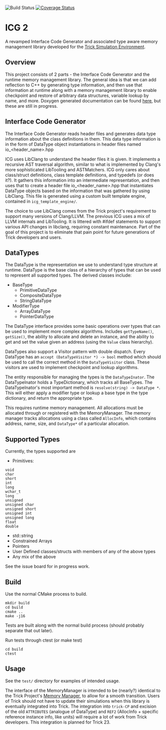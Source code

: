 
![Build Status](https://github.com/jdeans289/icg2/actions/workflows/run_tests.yml/badge.svg)
[![Coverage Status](https://coveralls.io/repos/github/jdeans289/icg2/badge.svg?branch=main)](https://coveralls.io/github/jdeans289/icg2?branch=main)
# ICG 2

A revamped Interface Code Generator and associated type aware memory management library developed for the [Trick Simulation Environment](https://github.com/nasa/trick).

## Overview

This project consists of 2 parts - the Interface Code Generator and the runtime memory management library. The general idea is that we can add reflection to C++ by generating type information, and then use that information at runtime along with a memory management library to enable checkpoint and restore of arbitrary data structures, variable lookup by name, and more. Doxygen generated documentation can be found [here](https://jdeans289.github.io/icg2/index.html), but these are still in progress.

## Interface Code Generator

The Interface Code Generator reads header files and generates data type information about the class definitions in them. This data type information is in the form of DataType object instantiations in header files named io_<header_name>.hpp 

ICG uses LibClang to understand the header files it is given. It implements a recursive AST traversal algorithm, similar to what is implemented by Clang's more sophisticated LibTooling and ASTMatchers. ICG only cares about class/struct definitions, class template definitions, and typedefs (or does it?). It gathers this information into an intermediate representation, and then uses that to create a header file io_<header_name>.hpp that instantiates DataType objects based on the information that was gathered by using LibClang. This file is generated using a custom built template engine, contained in `icg_template_engine/`. 

The choice to use LibClang comes from the Trick project's requirement to support many versions of Clang/LLVM. The previous ICG uses a mix of LLVM internals and LibTooling. It is littered with #ifdef statements to support various API changes in libclang, requiring constant maintenance. Part of the goal of this project is to eliminate that pain point for future generations of Trick developers and users. 

## DataTypes

The DataType is the representation we use to understand type structure at runtime. DataType is the base class of a hierarchy of types that can be used to represent all supported types. The derived classes include:
- BaseType
    - PrimitiveDataType<T>
    - CompositeDataType
    - StringDataType
- ModifierType
    - ArrayDataType
    - PointerDataType

The DataType interface provides some basic operations over types that can be used to implement more complex algorithms. Includes `getTypeName()`, `getSize()`, the ability to allocate and delete an instance, and the ability to get and set the value given an address (using the `Value` class hierarchy).

DataTypes also support a Visitor pattern with double dispatch. Every DataType has an `accept (DataTypeVisitor *) -> bool` method which should be used to call the correct method in the `DataTypeVisitor` class. These visitors are used to implement checkpoint and lookup algorithms.

The entity responsible for managing the types is the `DataTypeInator`. The DataTypeInator holds a TypeDictionary, which tracks all BaseTypes. The DataTypeInator's most important method is `resolve(string) -> DataType *`. This will either apply a modifier type or lookup a base type in the type dictionary, and return the appropriate type.

This requires runtime memory management. All allocations must be allocated through or registered with the MemoryManager. The memory manager tracks allocations using a class called `AllocInfo`, which contains address, name, size, and `DataType*` of a particular allocation. 

## Supported Types

Currently, the types supported are

- Primitives:
```
void
char
short
int
long
wchar_t
long
unsigned
unsigned char
unsigned short
unsigned int
unsigned long
float
double
```
- std::string
- Constrained Arrays
- Pointers
- User Defined classes/structs with members of any of the above types
- Any mix of the above

See the issue board for in progress work.

## Build

Use the normal CMake process to build.

```
mkdir build
cd build
cmake ..
make -j16
```

Tests are built along with the normal build process (should probably separate that out later).

Run tests through ctest (or make test)
```
cd build
ctest
```

## Usage

See the `test/` directory for examples of intended usage. 

The interface of the MemoryManager is intended to be (nearly?) identical to the Trick Project's [Memory Manager](https://nasa.github.io/trick/documentation/simulation_capabilities/memory_manager/MemoryManager), to allow for a smooth transition. Users of Trick should not have to update their simulations when this library is eventually integrated into Trick. The integration into `trick-CP` and excision of the old `ATTRIBUTES` (analogue of DataType)  and `REF2` (AllocInfo + specific reference instance info, like units) will require a lot of work from Trick developers. This integration is planned for Trick 23. 



